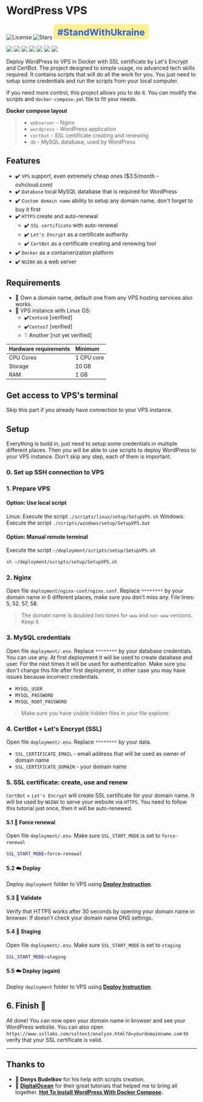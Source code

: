# WordPress VPS

![License](https://img.shields.io/github/license/IvanMurzak/WordPress-VPS) ![Stars](https://img.shields.io/github/stars/IvanMurzak/WordPress-VPS) [![Stand With Ukraine](https://raw.githubusercontent.com/vshymanskyy/StandWithUkraine/main/badges/StandWithUkraine.svg)](https://stand-with-ukraine.pp.ua)

<div>
  <a target="_blank" href="https://docs.docker.com/"><img src="https://img.shields.io/badge/Docker-2CA5E0?style=for-the-badge&logo=docker&logoColor=white" /></a>
  <a target="_blank" href="https://developer.wordpress.org/"><img src="https://img.shields.io/badge/Wordpress-21759B?style=for-the-badge&logo=wordpress&logoColor=white" /></a>
  <a target="_blank" href="https://mysql.com/"><img src="https://img.shields.io/badge/MySQL-3E6E93?style=for-the-badge&logo=mysql&logoColor=white" /></a>
  <a target="_blank" href="https://letsencrypt.org/"><img src="https://img.shields.io/badge/LetsEncrypt-2C3C69?style=for-the-badge&logo=letsencrypt&logoColor=white" /></a>
  <a target="_blank" href="https://nginx.com/"><img src="https://img.shields.io/badge/Nginx-009639?style=for-the-badge&logo=nginx&logoColor=white" /></a>
  <a target="_blank" href="https://certbot.eff.org/"><img src="https://img.shields.io/badge/CertBot-000000?style=for-the-badge&logo=eff&logoColor=white" /></a>
  <a target="_blank" href="https://www.google.com/search?q=virtual+private+server"><img src="https://img.shields.io/badge/VPS-FFFFFF?style=for-the-badge&logo=vps&logoColor=white" /></a>
</div>

Deploy WordPress to VPS in Docker with SSL certificate by Let's Encrypt and CertBot. The project designed to simple usage, no advanced tech skills required. It contains scripts that will do all the work for you. You just need to setup some credentials and run the scripts from your local computer.

If you need more control, this project allows you to do it. You can modify the scripts and `docker-compose.yml` file to fit your needs.

**Docker compose layout**

> - `webserver` - Nginx
> - `wordpress` - WordPress application
> - `certbot` - SSL certificate creating and renewing
> - `db` - MySQL database, used by WordPress

## Features

- ✔️ `VPS` support, even extremely cheap ones ($3.5/month - ovhcloud.com)
- ✔️ `Database` local MySQL database that is required for WordPress
- ✔️ `Custom domain name` ability to setup any domain name, don't forget to buy it first
- ✔️ `HTTPS` create and auto-renewal
  - ✔️ `SSL certificate` with auto-renewal
  - ✔️ `Let's Encrypt` as a certificate authority
  - ✔️ `CertBot` as a certificate creating and renewing tool
- ✔️ `Docker` as a containerization platform
- ✔️ `NGINX` as a web server

## Requirements

- 🔴 Own a domain name, default one from any VPS hosting services also works.
- 🔴 VPS instance with Linux OS:
  - ✔️`Centos6` [verified]
  - ✔️`Centos7` [verified]
  - ❔ Another [not yet verified]

|Hardware requirements           |Minimum      |
|:-------------------------------|:------------|
|CPU Cores                       |1 CPU core   |
|Storage                         |20 GB        |
|RAM                             |1 GB         |

## Get access to VPS's terminal

Skip this part if you already have connection to your VPS instance.

## Setup

Everything is build in, just need to setup some credentials in multiple different places. Then you will be able to use scripts to deploy WordPress to your VPS instance. Don't skip any step, each of them is important.

### 0. Set up SSH connection to VPS



### 1. Prepare VPS

#### Option: Use local script

Linux: Execute the script `./scripts/linux/setup/SetupVPS.sh`
Windows: Execute the script `./scripts/windows/setup/SetupVPS.bat`

#### Option: Manual remote terminal

Execute the script `~/deployment/scripts/setup/SetupVPS.sh`

```bash
sh ~/deployment/scripts/setup/SetupVPS.sh
```

### 2. Nginx

Open file `deployment/nginx-conf/nginx.conf`. Replace `********` by your domain name in 6 different places, make sure you don't miss any. File lines: 5, 52, 57, 58.

> The domain name is doubled two times for `www` and `non-www` versions. Keep it.

### 3. MySQL credentials

Open file `deployment/.env`. Replace `********` by your database credentials. You can use any. At first deployment it will be used to create database and user. For the next times it will be used for authentication. Make sure you don't change this file after first deployment, in other case you may have issues because incorrect credentials.

- `MYSQL_USER`
- `MYSQL_PASSWORD`
- `MYSQL_ROOT_PASSWORD`

> Make sure you have visible hidden files in your file explorer.

### 4. CertBot + Let's Encrypt (SSL)

Open file `deployment/.env`. Replace `********` by your data.

- `SSL_CERTIFICATE_EMAIL` - email address that will be used as owner of domain name
- `SSL_CERTIFICATE_DOMAIN` - your domain name

### 5. SSL certificate: create, use and renew

`CertBot` + `Let's Encrypt` will create SSL certificate for your domain name. It will be used by `NGINX` to serve your website via `HTTPS`. You need to follow this tutorial just once, then it will be auto-renewed.

#### 5.1 🔄 Force renewal

Open file `deployment/.env`. Make sure `SSL_START_MODE` is set to `force-renewal`

```bash
SSL_START_MODE=force-renewal
```

#### 5.2 ☁️ Deploy

Deploy `deployment` folder to VPS using **[Deploy Instruction](https//github.com/IvanMurzak/WordPress-VPS/README_DEPLOY.md)**.

#### 5.3 🔎 Validate

Verify that HTTPS works after 30 seconds by opening your domain name in browser. If doesn't check your domain name DNS settings.

#### 5.4 💠 Staging

Open file `deployment/.env`. Make sure `SSL_START_MODE` is set to `staging`

```bash
SSL_START_MODE=staging
```

#### 5.5 ☁️ Deploy (again)

Deploy `deployment` folder to VPS using **[Deploy Instruction](https//github.com/IvanMurzak/WordPress-VPS/README_DEPLOY.md)**.

## 6. Finish 🏁

All done! You can now open your domain name in browser and see your WordPress website. You can also open `https://www.ssllabs.com/ssltest/analyze.html?d=yourdomainname.com` to verify that your SSL certificate is valid.

---

## Thanks to

- 🌟 **Denys Budelkov** for his help with scripts creation.
- 🌟 **[DigitalOcean](https://www.digitalocean.com/)** for their great tutorials that helped me to bring all together. **[Hot To Install WordPress With Docker Compose](https://www.digitalocean.com/community/tutorials/how-to-install-wordpress-with-docker-compose).**
